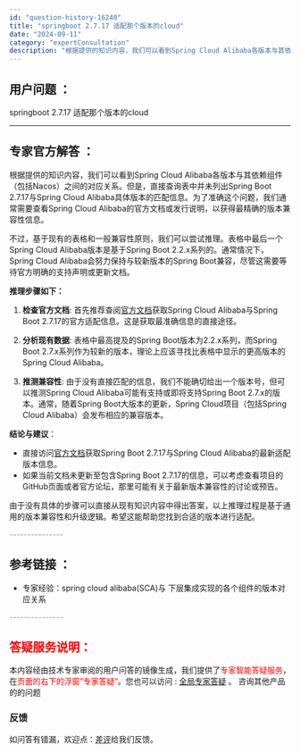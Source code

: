 ```yaml
---
id: "question-history-16240"
title: "springboot 2.7.17 适配那个版本的cloud"
date: "2024-09-11"
category: "expertConsultation"
description: "根据提供的知识内容，我们可以看到Spring Cloud Alibaba各版本与其依赖组件（包括Nacos）之间的对应关系。但是，直接查询表中并未列出Spring Boot 2.7.17与Spring Cloud Alibaba具体版本的匹配信息。为了准确这个问题，我们通常需要查看Spring Cl"
---
```


## 用户问题 ： 
 springboot 2.7.17 适配那个版本的cloud  

---------------
## 专家官方解答 ：

根据提供的知识内容，我们可以看到Spring Cloud Alibaba各版本与其依赖组件（包括Nacos）之间的对应关系。但是，直接查询表中并未列出Spring Boot 2.7.17与Spring Cloud Alibaba具体版本的匹配信息。为了准确这个问题，我们通常需要查看Spring Cloud Alibaba的官方文档或发行说明，以获得最精确的版本兼容性信息。

不过，基于现有的表格和一般兼容性原则，我们可以尝试推理。表格中最后一个Spring Cloud Alibaba版本是基于Spring Boot 2.2.x系列的。通常情况下，Spring Cloud Alibaba会努力保持与较新版本的Spring Boot兼容，尽管这需要等待官方明确的支持声明或更新文档。

**推理步骤如下：**

1. **检查官方文档**: 首先推荐查阅[官方文档](https://sca.aliyun.com/docs/2023/overview/version-explain/)获取Spring Cloud Alibaba与Spring Boot 2.7.17的官方适配信息。这是获取最准确信息的直接途径。

2. **分析现有数据**: 表格中最高提及的Spring Boot版本为2.2.x系列，而Spring Boot 2.7.x系列作为较新的版本，理论上应该寻找比表格中显示的更高版本的Spring Cloud Alibaba。

3. **推测兼容性**: 由于没有直接匹配的信息，我们不能确切给出一个版本号，但可以推测Spring Cloud Alibaba可能有支持或即将支持Spring Boot 2.7.x的版本。通常，随着Spring Boot大版本的更新，Spring Cloud项目（包括Spring Cloud Alibaba）会发布相应的兼容版本。

**结论与建议**：

- 直接访问[官方文档](https://sca.aliyun.com/docs/2023/overview/version-explain/)获取Spring Boot 2.7.17与Spring Cloud Alibaba的最新适配版本信息。
- 如果当前文档未更新至包含Spring Boot 2.7.17的信息，可以考虑查看项目的GitHub页面或者官方论坛，那里可能有关于最新版本兼容性的讨论或预告。

由于没有具体的步骤可以直接从现有知识内容中得出答案，以上推理过程是基于通用的版本兼容性和升级逻辑。希望这能帮助您找到合适的版本进行适配。


<font color="#949494">---------------</font> 


## 参考链接 ：

* 专家经验：spring cloud alibaba(SCA)与 下层集成实现的各个组件的版本对应关系 


 <font color="#949494">---------------</font> 
 


## <font color="#FF0000">答疑服务说明：</font> 

本内容经由技术专家审阅的用户问答的镜像生成，我们提供了<font color="#FF0000">专家智能答疑服务</font>，在<font color="#FF0000">页面的右下的浮窗”专家答疑“</font>。您也可以访问 : [全局专家答疑](https://answer.opensource.alibaba.com/docs/intro) 。 咨询其他产品的的问题

### 反馈
如问答有错漏，欢迎点：[差评](https://ai.nacos.io/user/feedbackByEnhancerGradePOJOID?enhancerGradePOJOId=17081)给我们反馈。
